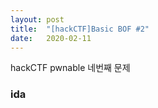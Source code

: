```yaml
---
layout: post
title:  "[hackCTF]Basic BOF #2"
date:   2020-02-11
---
```


hackCTF pwnable 네번째 문제
### ida
```
